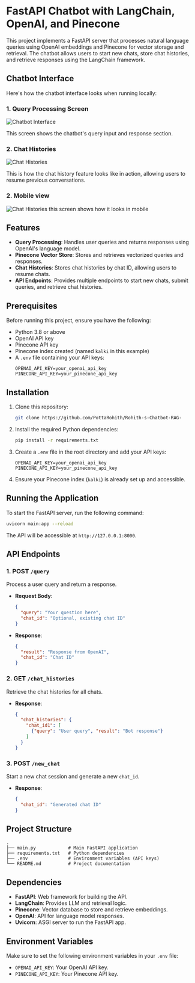 
# FastAPI Chatbot with LangChain, OpenAI, and Pinecone

This project implements a FastAPI server that processes natural language queries using OpenAI embeddings and Pinecone for vector storage and retrieval. The chatbot allows users to start new chats, store chat histories, and retrieve responses using the LangChain framework.

## Chatbot Interface

Here's how the chatbot interface looks when running locally:

### 1. Query Processing Screen
![Chatbot Interface](./images/image2.png)

This screen shows the chatbot's query input and response section.

### 2. Chat Histories
![Chat Histories](./images/image1.png)

This is how the chat history feature looks like in action, allowing users to resume previous conversations.

### 2. Mobile view
![Chat Histories](./images/image3.png)
this screen shows how it looks in mobile


## Features
- **Query Processing**: Handles user queries and returns responses using OpenAI's language model.
- **Pinecone Vector Store**: Stores and retrieves vectorized queries and responses.
- **Chat Histories**: Stores chat histories by chat ID, allowing users to resume chats.
- **API Endpoints**: Provides multiple endpoints to start new chats, submit queries, and retrieve chat histories.

## Prerequisites
Before running this project, ensure you have the following:
- Python 3.8 or above
- OpenAI API key
- Pinecone API key
- Pinecone index created (named `kalki` in this example)
- A `.env` file containing your API keys:
  ```
  OPENAI_API_KEY=your_openai_api_key
  PINECONE_API_KEY=your_pinecone_api_key
  ```

## Installation

1. Clone this repository:
   ```bash
   git clone https://github.com/PottaRohith/Rohith-s-Chatbot-RAG-
   ```

2. Install the required Python dependencies:
   ```bash
   pip install -r requirements.txt
   ```

3. Create a `.env` file in the root directory and add your API keys:
   ```
   OPENAI_API_KEY=your_openai_api_key
   PINECONE_API_KEY=your_pinecone_api_key
   ```

4. Ensure your Pinecone index (`kalki`) is already set up and accessible.

## Running the Application

To start the FastAPI server, run the following command:
```bash
uvicorn main:app --reload
```

The API will be accessible at `http://127.0.0.1:8000`.

## API Endpoints

### 1. POST `/query`
Process a user query and return a response.
- **Request Body**:
  ```json
  {
    "query": "Your question here",
    "chat_id": "Optional, existing chat ID"
  }
  ```
- **Response**:
  ```json
  {
    "result": "Response from OpenAI",
    "chat_id": "Chat ID"
  }
  ```

### 2. GET `/chat_histories`
Retrieve the chat histories for all chats.
- **Response**:
  ```json
  {
    "chat_histories": {
      "chat_id1": [
        {"query": "User query", "result": "Bot response"}
      ]
    }
  }
  ```

### 3. POST `/new_chat`
Start a new chat session and generate a new `chat_id`.
- **Response**:
  ```json
  {
    "chat_id": "Generated chat ID"
  }
  ```

## Project Structure

```
.
├── main.py            # Main FastAPI application
├── requirements.txt   # Python dependencies
├── .env               # Environment variables (API keys)
└── README.md          # Project documentation
```

## Dependencies

- **FastAPI**: Web framework for building the API.
- **LangChain**: Provides LLM and retrieval logic.
- **Pinecone**: Vector database to store and retrieve embeddings.
- **OpenAI**: API for language model responses.
- **Uvicorn**: ASGI server to run the FastAPI app.

## Environment Variables

Make sure to set the following environment variables in your `.env` file:
- `OPENAI_API_KEY`: Your OpenAI API key.
- `PINECONE_API_KEY`: Your Pinecone API key.



